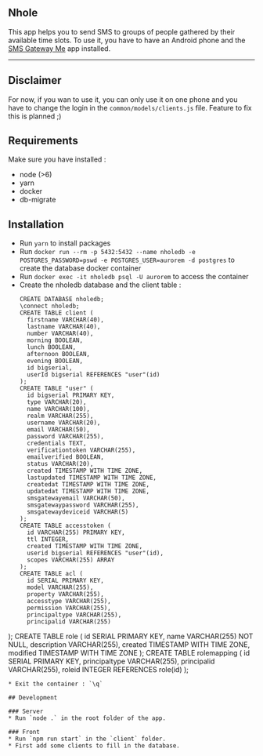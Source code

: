 ## Nhole

This app helps you to send SMS to groups of people gathered by their available time slots.
To use it, you have to have an Android phone and the [SMS Gateway Me](https://smsgateway.me/) app installed.

****

## Disclaimer

For now, if you wan to use it, you can only use it on one phone and you have to change the login in the `common/models/clients.js` file. Feature to fix this is planned ;)

## Requirements

Make sure you have installed : 
 * node (>6)
 * yarn
 * docker
 * db-migrate

## Installation

* Run `yarn` to install packages
* Run `docker run --rm -p 5432:5432 --name nholedb -e POSTGRES_PASSWORD=pswd -e POSTGRES_USER=aurorem -d postgres` to create the database docker container
* Run `docker exec -it nholedb psql -U aurorem` to access the container
* Create the nholedb database and the client table :
  ```
  CREATE DATABASE nholedb;
  \connect nholedb;
  CREATE TABLE client (
    firstname VARCHAR(40),
    lastname VARCHAR(40),
    number VARCHAR(40),
    morning BOOLEAN,
    lunch BOOLEAN,
    afternoon BOOLEAN,
    evening BOOLEAN,
    id bigserial,
    userId bigserial REFERENCES "user"(id)
  );
  CREATE TABLE "user" (
    id bigserial PRIMARY KEY,
    type VARCHAR(20),
    name VARCHAR(100),
    realm VARCHAR(255),
    username VARCHAR(20),
    email VARCHAR(50),
    password VARCHAR(255),
    credentials TEXT,
    verificationtoken VARCHAR(255),
    emailverified BOOLEAN,
    status VARCHAR(20),
    created TIMESTAMP WITH TIME ZONE,
    lastupdated TIMESTAMP WITH TIME ZONE,
    createdat TIMESTAMP WITH TIME ZONE,
    updatedat TIMESTAMP WITH TIME ZONE,
    smsgatewayemail VARCHAR(50),
    smsgatewaypassword VARCHAR(255),
    smsgatewaydeviceid VARCHAR(5)
  );
  CREATE TABLE accesstoken (
    id VARCHAR(255) PRIMARY KEY,
    ttl INTEGER,
    created TIMESTAMP WITH TIME ZONE,
    userid bigserial REFERENCES "user"(id),
    scopes VARCHAR(255) ARRAY
  );
  CREATE TABLE acl (
    id SERIAL PRIMARY KEY,
    model VARCHAR(255),
    property VARCHAR(255),
    accesstype VARCHAR(255),
    permission VARCHAR(255),
    principaltype VARCHAR(255),
    principalid VARCHAR(255)
);
  CREATE TABLE role (
    id SERIAL PRIMARY KEY,
    name VARCHAR(255) NOT NULL,
    description VARCHAR(255),
    created TIMESTAMP WITH TIME ZONE,
    modified TIMESTAMP WITH TIME ZONE
);
  CREATE TABLE rolemapping (
    id SERIAL PRIMARY KEY,
    principaltype VARCHAR(255),
    principalid VARCHAR(255),
    roleid INTEGER REFERENCES role(id)
);
  ```
* Exit the container : `\q`

## Development

### Server
* Run `node .` in the root folder of the app.

### Front
* Run `npm run start` in the `client` folder.
* First add some clients to fill in the database.